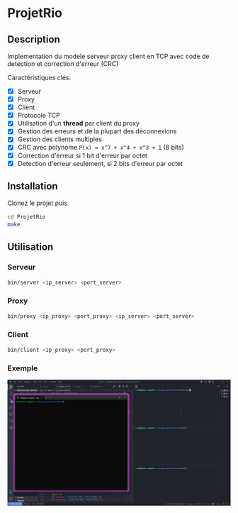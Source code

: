 # ProjetRio
## Description
Implementation du modele serveur proxy client en TCP avec code de detection et correction d'erreur (CRC)

Caractéristiques clés:
- [x] Serveur
- [x] Proxy
- [x] Client
- [x] Protocole TCP
- [x] Utilisation d'un **thread** par client du proxy
- [x] Gestion des erreurs et de la plupart des déconnexions
- [x] Gestion des clients multiples
- [x] CRC avec polynome `P(x) = x^7 + x^4 + x^3 + 1` (8 bits)
- [x] Correction d'erreur si 1 bit d'erreur par octet
- [x] Detection d'erreur seulement, si 2 bits d'erreur par octet

## Installation
Clonez le projet puis

```bash
cd ProjetRio
make
```

## Utilisation
### Serveur
```bash
bin/server <ip_server> <port_server> 
```
### Proxy
```bash
bin/proxy <ip_proxy> <port_proxy> <ip_server> <port_server>
```
### Client
```bash
bin/client <ip_proxy> <port_proxy>
```

### Exemple

![Demo](.github/assets/demo.gif)
